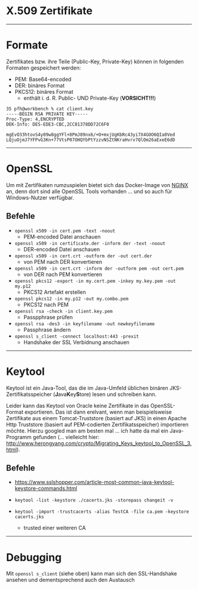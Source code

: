 # X.509 Zertifikate

---

# Formate
Zertifikates bzw. ihre Teile (Public-Key, Private-Key) können in folgenden Formaten gespeichert werden:

* PEM: Base64-encoded 
* DER: binäres Format
* PKCS12: binäres Format
  * enthält i. d. R. Public- UND Private-Key (**VORSICHT!!!**)
 
```
35 pfh@workbench % cat client.key
-----BEGIN RSA PRIVATE KEY-----
Proc-Type: 4,ENCRYPTED
DEK-Info: DES-EDE3-CBC,2CC81378DD72C6F0

mgEvO33htovS4y09w8ggYFl+8PmJ89nx6/+O+mxjUgKbRc43yi7X4GOO6QIa0Ved
LQjuOjmJ7YFPvG3Kn+77VtsP07OHQYbPtYzzvNSZtNKraHvrv7QlOm26aExeE6dD
```

---

# OpenSSL
Um mit Zertifikaten rumzuspielen bietet sich das Docker-Image von [NGINX](https://hub.docker.com/_/nginx/) an, denn dort sind alle OpenSSL Tools vorhanden ... und so auch für Windows-Nutzer verfügbar.

## Befehle
* ``openssl x509 -in cert.pem -text -noout``
  * PEM-encoded Datei anschauen
* ``openssl x509 -in certificate.der -inform der -text -noout``
  * DER-encoded Datei anschauen
* ``openssl x509 -in cert.crt -outform der -out cert.der``
  * von PEM nach DER konvertieren
* ``openssl x509 -in cert.crt -inform der -outform pem -out cert.pem``
  * von DER nach PEM konvertieren
* ``openssl pkcs12 -export -in my.cert.pem -inkey my.key.pem -out my.p12`` 
  * PKCS12 Artefakt erstellen
* ``openssl pkcs12 -in my.p12 -out my.combo.pem``
  * PKCS12 nach PEM
* ``openssl rsa -check -in client.key.pem``
  * Passpphrase prüfen
* ``openssl rsa -des3 -in keyfilename -out newkeyfilename``
  * Passphrase ändern
* ``openssl s_client -connect localhost:443 -prexit``
  * Handshake der SSL Verbidnung anschauen

---

# Keytool
Keytool ist ein Java-Tool, das die im Java-Umfeld üblichen binären JKS-Zertifikatsspeicher (**J**ava**K**ey**S**tore) lesen und schreiben kann.

Leider kann das Keytool von Oracle keine Zertifikate in das OpenSSL-Format exportieren. Das ist dann erelvant, wenn man beispielsweise Zertifikate aus einem Tomcat-Truststore (basiert auf JKS) in einen Apache Http Truststore (basiert auf PEM-codierten Zertifikatsspeicher) importieren möchte. Hierzu googled man am besten mal ... ich hatte da mal ein Java-Programm gefunden (... vielleicht hier: http://www.herongyang.com/crypto/Migrating_Keys_keytool_to_OpenSSL_3.html).

## Befehle
* https://www.sslshopper.com/article-most-common-java-keytool-keystore-commands.html

* ``keytool -list -keystore ./cacerts.jks -storepass changeit -v``
* ``keytool -import -trustcacerts -alias TestCA -file ca.pem -keystore cacerts.jks``
  * trusted einer weiteren CA

---

# Debugging
Mit ``openssl s_client`` (siehe oben) kann man sich den SSL-Handshake ansehen und dementsprechend auch den Austausch 